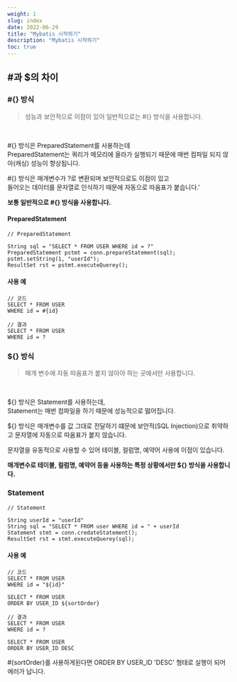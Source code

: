 ```yaml
---
weight: 1
slug: index
date: 2022-06-29
title: "Mybatis 시작하기"
description: "Mybatis 시작하기"
toc: true
---
```





## #과 $의 차이


### #{} 방식

> 성능과 보안적으로 이점이 있어 일반적으로는 #{} 방식을 사용합니다.

<br>

#{} 방식은 PreparedStatement를 사용하는데<br>
PreparedStatement는 쿼리가 메모리에 올라가 실행되기 때문에 매번 컴파일 되지 않아(캐싱) 성능이 향상됩니다.

#{} 방식은 매개변수가 ?로 변환되며 보안적으로도 이점이 있고<br>
들어오는 데이터를 문자열로 인식하기 때문에 자동으로 따옴표가 붙습니다.'

<b>보통 일반적으로 #{} 방식을 사용합니다.</b>

#### PreparedStatement 

```
// PreparedStatement

String sql = "SELECT * FROM USER WHERE id = ?"
PreparedStatement pstmt = conn.prepareStatement(sql);
pstmt.setString(1, "userId");
ResultSet rst = pstmt.executeQuerey();
```

#### 사용 예

```
// 코드
SELECT * FROM USER
WHERE id = #{id}
```

```
// 결과
SELECT * FROM USER
WHERE id = ?
```

### ${} 방식

> 매개 변수에 자동 따옴표가 붙지 않아야 하는 곳에서만 사용합니다.

<br>

${} 방식은 Statement를 사용하는데,<br>
Statement는 매번 컴파일을 하기 때문에 성능적으로 떯어집니다.

${} 방식은 매개변수를 값 그대로 전달하기 떄문에 보안적(SQL Injection)으로 취약하고
문자열에 자동으로 따옴표가 붙지 않습니다.

문자열을 유동적으로 사용할 수 있어 테이블, 컬럼명, 예약어 사용에 이점이 있습니다.

<b>매개변수로 테이블, 컬럼명, 예약어 등을 사용하는 특정 상황에서만 ${} 방식을 사용합니다.</b>

### Statement

```
// Statement

String userId = "userId"
String sql = "SELECT * FROM user WHERE id = " + userId
Statement stmt = conn.credateStatement();
ResultSet rst = stmt.executeQuerey(sql);
```

#### 사용 예

```
// 코드
SELECT * FROM USER
WHERE id = "${id}"

SELECT * FROM USER
ORDER BY USER_ID ${sortOrder}
```

```
// 결과
SELECT * FROM USER
WHERE id = ?

SELECT * FROM USER
ORDER BY USER_ID DESC
```
#{sortOrder}를 사용하게된다면 ORDER BY USER_ID 'DESC' 형태로 실행이 되어 에러가 납니다.